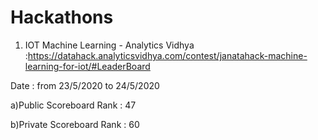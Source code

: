 # Hackathons

1) IOT Machine Learning - Analytics Vidhya :https://datahack.analyticsvidhya.com/contest/janatahack-machine-learning-for-iot/#LeaderBoard

Date :  from 23/5/2020 to 24/5/2020

a)Public Scoreboard Rank : 47

b)Private Scoreboard Rank : 60


